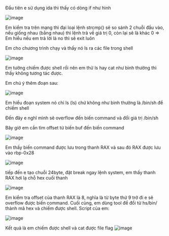 Đầu tiên e sử dụng ida thì thấy có dòng if như hình 

![image](https://user-images.githubusercontent.com/111769169/217061789-be75c449-b683-4163-832f-76cd1bb22527.png)

Em kiểm tra trên mạng thì đại loại lệnh strcmp() sẽ so sánh 2 chuỗi đầu vào, nếu giống nhau (bằng nhau) thì lệnh trả về giá trị 0, còn lại sẽ là khác 0
=> Em hiểu nếu em trả lời là no thì sẽ exit luôn

Em cho chương trình chạy và thấy nó ls ra các file trong shell

![image](https://user-images.githubusercontent.com/111769169/217062915-9da19056-95f0-4e04-bfe4-f8af3918b346.png)

Em tưởng chiếm được shell rồi nên em thử ls hay cat như bình thường thì thấy không tương tác được.

Em chú ý thêm đoạn sau:

![image](https://user-images.githubusercontent.com/111769169/217063283-8ad0ba43-a285-49bb-b45b-f6ad3819f34d.png)

Em hiểu đoạn system nó chỉ ls (ls) chứ không như bình thường là /bin/sh để chiếm shell

Đến đây e nghĩ mình sẽ overflow đến biến command và đổi giá trị /bin/sh

Bây giờ em cần tìm offset từ biến buf đến biến command

![image](https://user-images.githubusercontent.com/111769169/217068190-1a0e30fc-237e-458e-8341-fba66609e9c4.png)

Em thấy biến command được lưu trong thanh RAX và sau đó RAX được lưu vào rbp-0x28

![image](https://user-images.githubusercontent.com/111769169/217069506-f9a798d6-5d0f-4307-804f-c0637cd1c303.png)

tiếp đến e tạo chuỗi 24byte, đặt break ngay lệnh system, em thấy thanh RAX hơi lạ chỗ hex cuối thanh

![image](https://user-images.githubusercontent.com/111769169/217072943-9e2929d3-e534-446f-bd2a-0f91b43ecf07.png)

Em kiểm tra offset của thanh RAX là 8, nghĩa là từ byte thứ 9 trở đi e sẽ overflow được biến command.
Cuối cùng, em dùng tool để đổi từ hs/bin/ thành mã hex và chiếm được shell. Script của em:

![image](https://user-images.githubusercontent.com/111769169/217073904-98003453-baab-46a6-8c9e-6eb21325a4e2.png)

Kết quả là em chiếm được shell và cat được file flag
![image](https://user-images.githubusercontent.com/111769169/217074160-4adaa22b-e45f-4739-a98b-52a718b4b2de.png)
